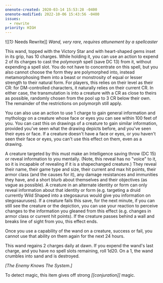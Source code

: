 ```yaml
---
onenote-created: 2020-03-14 15:53:28 -0400
onenote-modified: 2022-10-06 15:43:56 -0400
issues:
  - rewrite
priority: HIGH
---
```

![[⎋ Needs Rewrite]]
*Wand, very rare, requires attunement by a spellcaster*

This wand, topped with the Victory Star and with heart-shaped gems inset in its grip, has 10 charges. While holding it, you can use an action to expend 2 of its charges to cast the *polymorph* spell (save DC 13) from it, without expending a spell slot. You do not have to concentrate on this spell, but you also cannot choose the form they are polymorphed into, instead metamorphosing them into a beast or monstrosity of equal or lesser strength to their natural form. For players, this relies on their level as their CR: for DM-controlled characters, it naturally relies on their current CR. In either case, the transmutation is into a creature with a CR as close to theirs as possible, randomly chosen from the pool up to 3 CR below their own. The remainder of the restrictions on polymorph still apply.

You can also use an action to use 1 charge to gain general information and mythology on a creature whose face or eyes you can see within 100 feet of you. You can cast this on drawings of a creature to gain similar information, provided you've seen what the drawing depicts before, and you've seen their eyes or face. If a creature doesn't have a face or eyes, or you haven't seen their face or eyes, you can't use this effect on them, even as a drawing.

A creature targeted by this must make an Intelligence saving throw (DC 15) or reveal information to you mentally. (Note, this reveal has no "voice" to it, so it is incapable of revealing if it is a shapechanged creature.) They reveal their name, their game type and size, their current and max hit points, their armor class (and the causes for it), any damage resistances and immunities they have, and a short blurb about themselves and their objectives (as vague as possible). A creature in an alternate identity or form can only reveal information about that identity or form (e.g. targeting a druid currently Wild Shaped into a stegosaurus would give you information on stegosauruses). If a creature fails this save, for the next minute, if you can still see the creature or the depiction, you can use your reaction to perceive changes to the information you gleaned from this effect (e.g. changes in armor class or current hit points). If the creature passes behind a wall and breaks line of sight from you, this effect ends.

Once you use a capability of the wand on a creature, success or fail, you cannot use that ability on them again for the next 24 hours.

This wand regains 2 charges daily at dawn. If you expend the wand's last charge, and you have no spell slots remaining, roll 1d20. On a 1, the wand crumbles into sand and is destroyed.

*[The Enemy Knows The System.]*

To detect magic, this item gives off strong *[[conjuration]]* magic.
